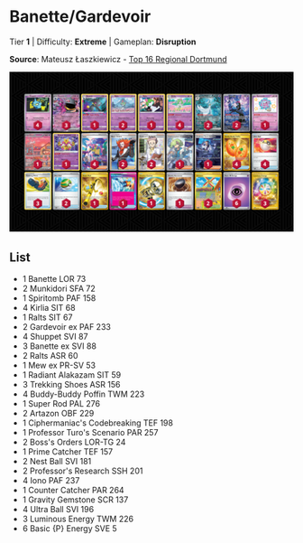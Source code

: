 # Banette/Gardevoir

Tier **1** | Difficulty: **Extreme** | Gameplan: **Disruption**

**Source**: Mateusz Łaszkiewicz - [Top 16 Regional Dortmund](https://limitlesstcg.com/decks/list/12981)

![decklist](../../!Images/Standard/13BRS-SRC/Banette-Gardevoir.PNG)

## List
* 1 Banette LOR 73
* 2 Munkidori SFA 72
* 1 Spiritomb PAF 158
* 4 Kirlia SIT 68
* 1 Ralts SIT 67
* 2 Gardevoir ex PAF 233
* 4 Shuppet SVI 87
* 3 Banette ex SVI 88
* 2 Ralts ASR 60
* 1 Mew ex PR-SV 53
* 1 Radiant Alakazam SIT 59
* 3 Trekking Shoes ASR 156
* 4 Buddy-Buddy Poffin TWM 223
* 1 Super Rod PAL 276
* 2 Artazon OBF 229
* 1 Ciphermaniac's Codebreaking TEF 198
* 1 Professor Turo's Scenario PAR 257
* 2 Boss's Orders LOR-TG 24
* 1 Prime Catcher TEF 157
* 2 Nest Ball SVI 181
* 2 Professor's Research SSH 201
* 4 Iono PAF 237
* 1 Counter Catcher PAR 264
* 1 Gravity Gemstone SCR 137
* 4 Ultra Ball SVI 196
* 3 Luminous Energy TWM 226
* 6 Basic {P} Energy SVE 5
